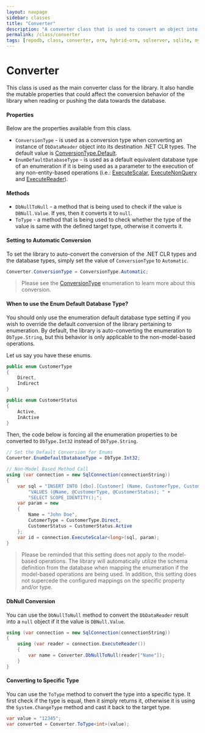 ```yaml
---
layout: navpage
sidebar: classes
title: "Converter"
description: "A converter class that is used to convert an object into a specific type within the library."
permalink: /class/converter
tags: [repodb, class, converter, orm, hybrid-orm, sqlserver, sqlite, mysql, postgresql]
---
```


# Converter

This class is used as the main converter class for the library. It also handle the mutable properties that could affect the conversion behavior of the library when reading or pushing the data towards the database. 

#### Properties

Below are the properties available from this class.

- `ConversionType` - is used as a conversion type when converting an instance of `DbDataReader` object into its destination .NET CLR types. The default value is [ConversionType.Default](/enumeration/conversiontype).
- `EnumDefaultDatabaseType` - is used as a default equivalent database type of an enumeration if it is being used as a parameter to the execution of any non-entity-based operations (i.e.: [ExecuteScalar](/operation/executescalar), [ExecuteNonQuery](/operation/executenonquery) and [ExecuteReader](/operation/executereader)).

#### Methods

- `DbNullToNull` - a method that is being used to check if the value is `DBNull.Value`. If yes, then it converts it to `null`.
- `ToType` - a method that is being used to check whether the type of the value is same with the defined target type, otherwise it converts it.

#### Setting to Automatic Conversion

To set the library to auto-convert the conversion of the .NET CLR types and the database types, simply set the value of `ConversionType` to `Automatic`.

```csharp
Converter.ConversionType = ConversionType.Automatic;
```

> Please see the [ConversionType](/enumeration/conversiontype) enumeration to learn more about this conversion.

#### When to use the Enum Default Database Type?

You should only use the enumeration default database type setting if you wish to override the default conversion of the library pertaining to enumeration. By default, the library is auto-converting the enumeration to `DbType.String`, but this behavior is only applicable to the non-model-based operations.

Let us say you have these enums.

```csharp
public enum CustomerType
{
    Direct,
    Indirect
}

public enum CustomerStatus
{
    Active,
    InActive
}
```

Then, the code below is forcing all the enumeration properties to be converted to `DbType.Int32` instead of `DbType.String`.

```csharp
// Set the Default Conversion for Enums
Converter.EnumDefaultDatabaseType = DbType.Int32;

// Non-Model Based Method Call
using (var connection = new SqlConnection(connectionString))
{
    var sql = "INSERT INTO [dbo].[Customer] (Name, CustomerType, CustomerStatus) " +
        "VALUES (@Name, @CustomerType, @CustomerStatus); " +
        "SELECT SCOPE_IDENTITY();";
    var param = new
    {
        Name = "John Doe",
        CutomerType = CustomerType.Direct,
        CustomerStatus = CustomerStatus.Active
    };
    var id = connection.ExecuteScalar<long>(sql, param);
}
```

> Please be reminded that this setting does not apply to the model-based operations. The library will automatically utilize the schema definition from the database when mapping the enumeration if the model-based operations are being used. In addition, this setting does not supercede the configured mappings on the specific property and/or type.

#### DbNull Conversion

You can use the `DbNullToNull` method to convert the `DbDataReader` result into a `null` object if it the value is `DBNull.Value`.

```csharp
using (var connection = new SqlConnection(connectionString))
{
    using (var reader = connection.ExecuteReader())
    {
        var name = Converter.DbNullToNull(reader["Name"]);
    }
}
```

#### Converting to Specific Type

You can use the `ToType` method to convert the type into a specific type. It first check if the type is equal, then it simply returns it, otherwise it is using the `System.ChangeType` method and cast it back to the target type.

```csharp
var value = "12345";
var converted = Converter.ToType<int>(value);
```